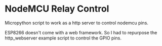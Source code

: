 # NodeMCU Relay Control
Micropython script to work as a http server to control nodemcu pins.

ESP8266 doesn't come with a web framework. So I had to repurpose the http_webserver example
script to control the GPIO pins.

